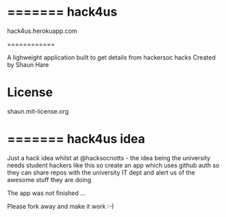 =======
hack4us
=======

hack4us.herokuapp.com

============

A lighweight application built to get details from hackersoc hacks
Created by Shaun Hare 

License
==============

shaun.mit-license.org

=======
hack4us idea 
=============
Just a hack idea whilst at @hacksocnotts - the idea being the university needs student hackers like this so create an app which uses
github auth so they can share repos with the university IT dept and alert us of the awesome stuff they are doing 

The app was not finished ... 

Please fork away and make it work :-)




